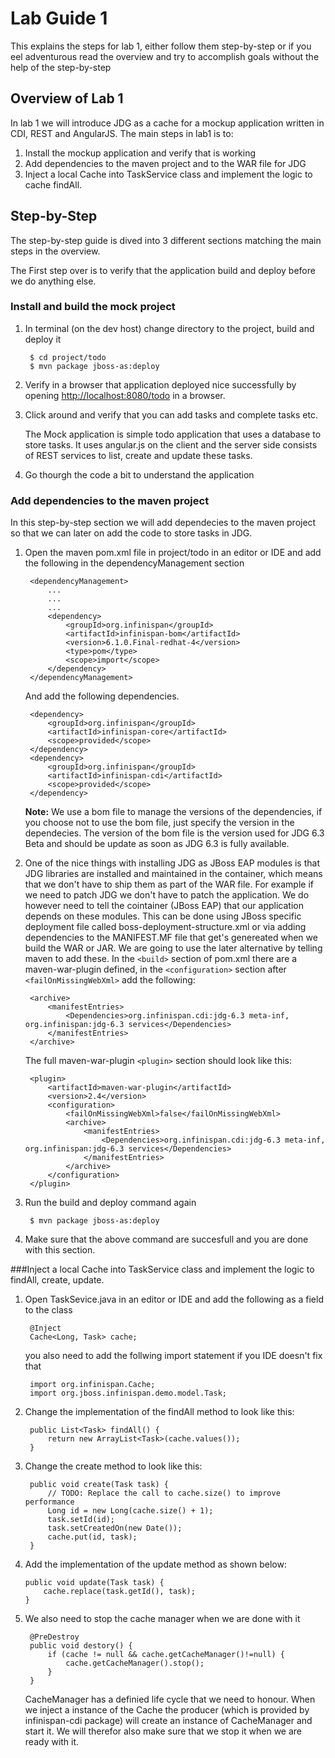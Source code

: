 # Lab Guide 1
This explains the steps for lab 1, either follow them step-by-step or if you eel adventurous read the overview and try to accomplish goals without the help of the step-by-step

## Overview of Lab 1
In lab 1 we will introduce JDG as a cache for a mockup application written in CDI, REST and AngularJS. The main steps in lab1 is to:


1. Install the mockup application and verify that is working
1. Add dependencies to the maven project and to the WAR file for JDG
1. Inject a local Cache into TaskService class and implement the logic to cache findAll.


## Step-by-Step
The step-by-step guide is dived into 3 different sections matching the main steps in the overview.

The First step over is to verify that the application build and deploy before we do anything else.

### Install and build the mock project
		
1. In terminal (on the dev host) change directory to the project, build and deploy it

        $ cd project/todo
        $ mvn package jboss-as:deploy
        
1. Verify in a browser that application deployed nice successfully by opening [http://localhost:8080/todo](http://localhost:8080/todo) in a browser. 

1. Click around and verify that you can add tasks and complete tasks etc.

	The Mock application is simple todo application that uses a database to store tasks. It uses angular.js on the client and the server side consists of REST services to list, create and update these tasks.
	
1. Go thourgh the code a bit to understand the application 


### Add dependencies to the maven project
In this step-by-step section we will add dependecies to the maven project so that we can later on add the code to store tasks in JDG. 

1. Open the maven pom.xml file in project/todo in an editor or IDE and add the following in the dependencyManagement section

		<dependencyManagement>
			...
			...
			...
			<dependency>
				<groupId>org.infinispan</groupId>
				<artifactId>infinispan-bom</artifactId>
				<version>6.1.0.Final-redhat-4</version>
				<type>pom</type>
				<scope>import</scope>
			</dependency>
		</dependencyManagement>

	And add the following dependencies.

		<dependency>
			<groupId>org.infinispan</groupId>
			<artifactId>infinispan-core</artifactId>
			<scope>provided</scope>
		</dependency>
		<dependency>
			<groupId>org.infinispan</groupId>
			<artifactId>infinispan-cdi</artifactId>
			<scope>provided</scope>
		</dependency>
		
	**Note:** We use a bom file to manage the versions of the dependencies, if you choose not to use the bom file, just specify the version in the dependecies. The version of the bom file is the version used for JDG 6.3 Beta and should be update as soon as JDG 6.3 is fully available.

2. One of the nice things with installing JDG as JBoss EAP modules is that JDG libraries are installed and maintained in the container, which means that we don't have to ship them as part of the WAR file. For example if we need to patch JDG we don't have to patch the application. We do however need to tell the cointainer (JBoss EAP) that our application depends on these modules. This can be done using JBoss specific deployment file called boss-deployment-structure.xml or via adding dependencies to the MANIFEST.MF file that get's genereated when we build the WAR or JAR. We are going to use the later alternative by telling maven to add these. In the ```<build>``` section of pom.xml there are a maven-war-plugin defined, in the ```<configuration>``` section after ```<failOnMissingWebXml>``` add the following:

        <archive>
			<manifestEntries>
				<Dependencies>org.infinispan.cdi:jdg-6.3 meta-inf, org.infinispan:jdg-6.3 services</Dependencies>
			</manifestEntries>
		</archive>

	The full maven-war-plugin ```<plugin>``` section should look like this:

		<plugin>
			<artifactId>maven-war-plugin</artifactId>
			<version>2.4</version>
			<configuration>
				<failOnMissingWebXml>false</failOnMissingWebXml>
				<archive>
					<manifestEntries>
						<Dependencies>org.infinispan.cdi:jdg-6.3 meta-inf, org.infinispan:jdg-6.3 services</Dependencies>
					</manifestEntries>
				</archive>
			</configuration>
		</plugin>

3. Run the build and deploy command again

		$ mvn package jboss-as:deploy
		
4. Make sure that the above command are succesfull and you are done with this section.

###Inject a local Cache into TaskService class and implement the logic to findAll, create, update. 

1. Open TaskSevice.java in an editor or IDE and add the following as a field 
to the class

		@Inject
		Cache<Long, Task> cache;
		
	you also need to add the follwing import statement if you IDE doesn't fix that
	
		import org.infinispan.Cache;
		import org.jboss.infinispan.demo.model.Task;
		
2. Change the implementation of the findAll method to look like this:

		public List<Task> findAll() {
			return new ArrayList<Task>(cache.values());
		}
		
3. Change the create method to look like this:

		public void create(Task task) {
			// TODO: Replace the call to cache.size() to improve performance
			Long id = new Long(cache.size() + 1);
			task.setId(id);
			task.setCreatedOn(new Date());
			cache.put(id, task);
		}

4.	Add the implementation of the update method as shown below:

		public void update(Task task) {
			cache.replace(task.getId(), task);
		}

5. We also need to stop the cache manager when we are done with it
		
		@PreDestroy
		public void destory() {
			if (cache != null && cache.getCacheManager()!=null) {
				cache.getCacheManager().stop();
			}
		}

	CacheManager has a definied life cycle that we need to honour. When we inject a instance of the Cache the producer (which is provided by infinispan-cdi package) will create an instance of CacheManager and start it. We will therefor also make sure that we stop it when we are ready with it.

	

         
        
		
